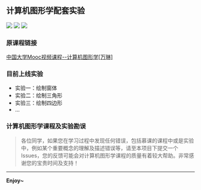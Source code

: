 ## 计算机图形学配套实验
 ![](https://img.shields.io/badge/release-v1.0-yellowgreen.svg) ![](https://img.shields.io/badge/platform-windows-brightgreen.svg) ![](https://img.shields.io/badge/build-cmake-blue.svg)

### 原课程链接
[中国大学Mooc视频课程--计算机图形学[万琳]](http://163.lu/klf3s0)

### 目前上线实验

* 实验一：绘制窗体
* 实验二：绘制三角形
* 实验三：绘制四边形
* ...

### 计算机图形学课程及实验勘误
>各位同学，如果您在学习过程中发现任何错误，包括慕课的课程中或是实验中，例如某个重要概念的理解及描述错误等，请至本项目下提交一个Issues，您的反馈可能会对计算机图形学课程的质量有着较大帮助。非常感谢您的宝贵时间及支持！
---
**Enjoy~**
